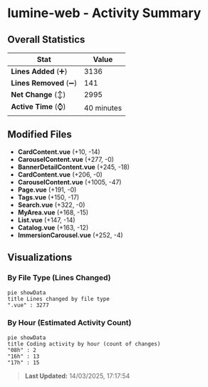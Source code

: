 # lumine-web - Activity Summary 

## Overall Statistics

| Stat                   | Value                                                             |
| ---------------------- | ----------------------------------------------------------------- |
| **Lines Added** (➕)   | 3136                                          |
| **Lines Removed** (➖) | 141                                        |
| **Net Change** (↕)    | 2995                |
| **Active Time** (⌚)   | 40 minutes |


## Modified Files
- **CardContent.vue** (+10, -14)
- **CarouselContent.vue** (+277, -0)
- **BannerDetailContent.vue** (+245, -18)
- **CardContent.vue** (+206, -0)
- **CarouselContent.vue** (+1005, -47)
- **Page.vue** (+191, -0)
- **Tags.vue** (+150, -17)
- **Search.vue** (+322, -0)
- **MyArea.vue** (+168, -15)
- **List.vue** (+147, -14)
- **Catalog.vue** (+163, -12)
- **ImmersionCarousel.vue** (+252, -4)

## Visualizations

### By File Type (Lines Changed)

```mermaid
pie showData
title Lines changed by file type
".vue" : 3277
```

### By Hour (Estimated Activity Count)

```mermaid
pie showData
title Coding activity by hour (count of changes)
"08h" : 2
"16h" : 13
"17h" : 15
```


> **Last Updated:** 14/03/2025, 17:17:54